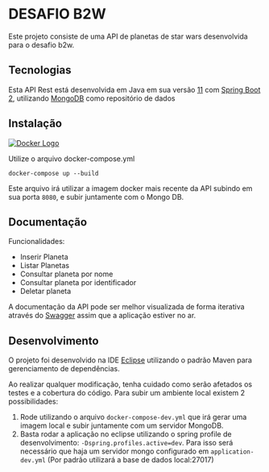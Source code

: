 # DESAFIO B2W

Este projeto consiste de uma API de planetas de star wars desenvolvida para o desafio b2w.

## Tecnologias

Esta API Rest está desenvolvida em Java em sua versão <a href="https://www.oracle.com/technetwork/java/javase/downloads/jdk11-downloads-5066655.html">11</a> com <a href="https://spring.io/projects/spring-boot">Spring Boot 2</a>, utilizando <a href="https://www.mongodb.com/">MongoDB</a> como repositório de dados

## Instalação

[![Docker Logo](https://d207aa93qlcgug.cloudfront.net/1.95.5.qa/img/nav/docker-logo-loggedout.png)](https://hub.docker.com/r/marcosmele/starwars-api/)

Utilize o arquivo docker-compose.yml 

`docker-compose up --build`

Este arquivo irá utilizar a imagem docker mais recente da API subindo em sua porta `8080`, e subir juntamente com o Mongo DB.

## Documentação

Funcionalidades:

* Inserir Planeta
* Listar Planetas
* Consultar planeta por nome
* Consultar planeta por identificador
* Deletar planeta

A documentação da API pode ser melhor visualizada de forma iterativa através do <a href="http://localhost:8080/starwars/swagger-ui.html">Swagger</a> assim que a aplicação estiver no ar.

## Desenvolvimento

O projeto foi desenvolvido na IDE <a href="https://www.eclipse.org/">Eclipse</a> utilizando o padrão Maven para gerenciamento de dependências.

Ao realizar qualquer modificação, tenha cuidado como serão afetados os testes e a cobertura do código.
Para subir um ambiente local existem 2 possibilidades:


1.  Rode utilizando o arquivo `docker-compose-dev.yml` que irá gerar uma imagem local e subir juntamente com um servidor MongoDB.
2.  Basta rodar a aplicação no eclipse utilizando o spring profile de desenvolvimento: `-Dspring.profiles.active=dev`. Para isso será necessário que haja um servidor mongo configurado em `application-dev.yml` (Por padrão utilizará a base de dados local:27017)  

